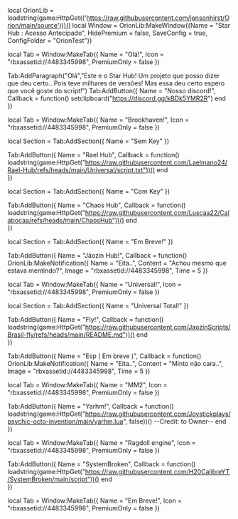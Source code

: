 local OrionLib = loadstring(game:HttpGet(('https://raw.githubusercontent.com/jensonhirst/Orion/main/source')))()
local Window = OrionLib:MakeWindow({Name = "Star Hub : Acesso Antecipado", HidePremium = false, SaveConfig = true, ConfigFolder = "OrionTest"})

local Tab = Window:MakeTab({
	Name = "Olá!",
	Icon = "rbxassetid://4483345998",
	PremiumOnly = false
})

Tab:AddParagraph("Olá","Este e o Star Hub! Um projeto que posso dizer que deu certo...Pois teve milhares de versões! Mas essa deu certo espero que você goste do script!")
Tab:AddButton({
	Name = "Nosso discord!",
	Callback = function()
      		setclipboard("https://discord.gg/kBDk5YMR2R")
  	end    
})

local Tab = Window:MakeTab({
	Name = "Brookhaven!",
	Icon = "rbxassetid://4483345998",
	PremiumOnly = false
})

local Section = Tab:AddSection({
	Name = "Sem Key"
})

Tab:AddButton({
	Name = "Rael Hub",
	Callback = function()
loadstring(game:HttpGet("https://raw.githubusercontent.com/Laelmano24/Rael-Hub/refs/heads/main/Universal/script.txt"))()
  	end    
})

local Section = Tab:AddSection({
	Name = "Com Key"
})

Tab:AddButton({
	Name = "Chaos Hub",
	Callback = function()
     loadstring(game:HttpGet("https://raw.githubusercontent.com/Luscaa22/Calabocaa/refs/heads/main/ChaosHub"))()
  	end    
})

local Section = Tab:AddSection({
	Name = "Em Breve!"
})

Tab:AddButton({
	Name = "Jãozin Hub!",
	Callback = function()
      		OrionLib:MakeNotification({
	Name = "Eita..",
	Content = "Achou mesmo que estava mentindo?",
	Image = "rbxassetid://4483345998",
	Time = 5
})
  	
local Tab = Window:MakeTab({
	Name = "Universal!",
	Icon = "rbxassetid://4483345998",
	PremiumOnly = false
})

local Section = Tab:AddSection({
	Name = "Universal Total!"
})

Tab:AddButton({
	Name = "Fly!",
	Callback = function()
      		loadstring(game:HttpGet("https://raw.githubusercontent.com/JaozinScripts/Brasil-fly/refs/heads/main/README.md"))()
  	end    
})

Tab:AddButton({
	Name = "Esp ( Em breve )",
	Callback = function()
      		OrionLib:MakeNotification({
	Name = "Eita..",
	Content = "Minto não cara..",
	Image = "rbxassetid://4483345998",
	Time = 5
})
  
local Tab = Window:MakeTab({
	Name = "MM2",
	Icon = "rbxassetid://4483345998",
	PremiumOnly = false
})

Tab:AddButton({
	Name = "Yarhm!",
	Callback = function()
loadstring(game:HttpGet("https://raw.githubusercontent.com/Joystickplays/psychic-octo-invention/main/yarhm.lua", false))()
--Credit: to Owner--
  	end    
})

local Tab = Window:MakeTab({
	Name = "Ragdoll engine",
	Icon = "rbxassetid://4483345998",
	PremiumOnly = false
})

Tab:AddButton({
	Name = "SystemBroken",
	Callback = function()
loadstring(game:HttpGet("https://raw.githubusercontent.com/H20CalibreYT/SystemBroken/main/script"))()
  	end    
})

local Tab = Window:MakeTab({
	Name = "Em Breve!",
	Icon = "rbxassetid://4483345998",
	PremiumOnly = false
})

